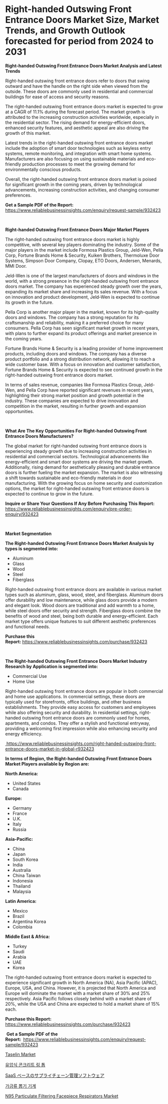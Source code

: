 <p><h1>Right-handed Outswing Front Entrance Doors Market Size, Market Trends, and Growth Outlook forecasted for period from 2024 to 2031</h1></p><p><strong>Right-handed Outswing Front Entrance Doors Market Analysis and Latest Trends</strong></p>
<p><p>Right-handed outswing front entrance doors refer to doors that swing outward and have the handle on the right side when viewed from the outside. These doors are commonly used in residential and commercial buildings for ease of access and security reasons.</p><p>The right-handed outswing front entrance doors market is expected to grow at a CAGR of 11.1% during the forecast period. The market growth is attributed to the increasing construction activities worldwide, especially in the residential sector. The rising demand for energy-efficient doors, enhanced security features, and aesthetic appeal are also driving the growth of this market.</p><p>Latest trends in the right-handed outswing front entrance doors market include the adoption of smart door technologies such as keyless entry systems, remote monitoring, and integration with smart home systems. Manufacturers are also focusing on using sustainable materials and eco-friendly production processes to meet the growing demand for environmentally conscious products.</p><p>Overall, the right-handed outswing front entrance doors market is poised for significant growth in the coming years, driven by technological advancements, increasing construction activities, and changing consumer preferences.</p></p>
<p><strong>Get a Sample PDF of the Report:&nbsp;</strong> <a href="https://www.reliablebusinessinsights.com/enquiry/request-sample/932423">https://www.reliablebusinessinsights.com/enquiry/request-sample/932423</a></p>
<p>&nbsp;</p>
<p><strong>Right-handed Outswing Front Entrance Doors Major Market Players</strong></p>
<p><p>The right-handed outswing front entrance doors market is highly competitive, with several key players dominating the industry. Some of the major players in the market include Formosa Plastics Group, Jeld-Wen, Pella Corp, Fortune Brands Home & Security, Kuiken Brothers, Thermoluxe Door Systems, Simpson Door Company, Clopay, ETO Doors, Andersen, Menards, MMI Door. </p><p>Jeld-Wen is one of the largest manufacturers of doors and windows in the world, with a strong presence in the right-handed outswing front entrance doors market. The company has experienced steady growth over the years, expanding its market share and increasing its sales revenue. With a focus on innovation and product development, Jeld-Wen is expected to continue its growth in the future.</p><p>Pella Corp is another major player in the market, known for its high-quality doors and windows. The company has a strong reputation for its craftsmanship and reliability, making it a preferred choice for many consumers. Pella Corp has seen significant market growth in recent years, with plans to further expand its product offerings and market presence in the coming years.</p><p>Fortune Brands Home & Security is a leading provider of home improvement products, including doors and windows. The company has a diverse product portfolio and a strong distribution network, allowing it to reach a wide customer base. With a focus on innovation and customer satisfaction, Fortune Brands Home & Security is expected to see continued growth in the right-handed outswing front entrance doors market.</p><p>In terms of sales revenue, companies like Formosa Plastics Group, Jeld-Wen, and Pella Corp have reported significant revenues in recent years, highlighting their strong market position and growth potential in the industry. These companies are expected to drive innovation and competition in the market, resulting in further growth and expansion opportunities.</p></p>
<p>&nbsp;</p>
<p><strong>What Are The Key Opportunities For Right-handed Outswing Front Entrance Doors Manufacturers?</strong></p>
<p><p>The global market for right-handed outswing front entrance doors is experiencing steady growth due to increasing construction activities in residential and commercial sectors. Technological advancements like energy-efficient and smart door systems are driving the market growth. Additionally, rising demand for aesthetically pleasing and durable entrance doors is further fueling the market expansion. The market is also witnessing a shift towards sustainable and eco-friendly materials in door manufacturing. With the growing focus on home security and customization options, the market for right-handed outswing front entrance doors is expected to continue to grow in the future.</p></p>
<p><strong>Inquire or Share Your Questions If Any Before Purchasing This Report:</strong> <a href="https://www.reliablebusinessinsights.com/enquiry/pre-order-enquiry/932423">https://www.reliablebusinessinsights.com/enquiry/pre-order-enquiry/932423</a></p>
<p>&nbsp;</p>
<p><strong>Market Segmentation</strong></p>
<p><strong>The Right-handed Outswing Front Entrance Doors Market Analysis by types is segmented into:</strong></p>
<p><ul><li>Aluminum</li><li>Glass</li><li>Wood</li><li>Steel</li><li>Fiberglass</li></ul></p>
<p><p>Right-handed outswing front entrance doors are available in various market types such as aluminum, glass, wood, steel, and fiberglass. Aluminum doors offer durability and low maintenance, while glass doors provide a modern and elegant look. Wood doors are traditional and add warmth to a home, while steel doors offer security and strength. Fiberglass doors combine the benefits of wood and steel, being both durable and energy-efficient. Each market type offers unique features to suit different aesthetic preferences and functional needs.</p></p>
<p><strong>Purchase this Report:&nbsp;</strong><a href="https://www.reliablebusinessinsights.com/purchase/932423">https://www.reliablebusinessinsights.com/purchase/932423</a></p>
<p>&nbsp;</p>
<p><strong>The Right-handed Outswing Front Entrance Doors Market Industry Research by Application is segmented into:</strong></p>
<p><ul><li>Commercial Use</li><li>Home Use</li></ul></p>
<p><p>Right-handed outswing front entrance doors are popular in both commercial and home use applications. In commercial settings, these doors are typically used for storefronts, office buildings, and other business establishments. They provide easy access for customers and employees while also offering security and durability. In residential settings, right-handed outswing front entrance doors are commonly used for homes, apartments, and condos. They offer a stylish and functional entryway, providing a welcoming first impression while also enhancing security and energy efficiency.</p></p>
<p><a href="https://www.reliablebusinessinsights.com/right-handed-outswing-front-entrance-doors-market-in-global-r932423">&nbsp;https://www.reliablebusinessinsights.com/right-handed-outswing-front-entrance-doors-market-in-global-r932423</a></p>
<p><strong>In terms of Region, the Right-handed Outswing Front Entrance Doors Market Players available by Region are:</strong></p>
<p>
    <p> <strong> North America: </strong>
        <ul>
            <li>United States</li>
            <li>Canada</li>
        </ul>
        </p> 
    <p> <strong> Europe: </strong>
        <ul>
            <li>Germany</li>
            <li>France</li>
            <li>U.K.</li>
            <li>Italy</li>
            <li>Russia</li>
        </ul>
        </p> 
    <p> <strong> Asia-Pacific: </strong>
        <ul>
            <li>China</li>
            <li>Japan</li>
            <li>South Korea</li>
            <li>India</li>
            <li>Australia</li>
            <li>China Taiwan</li>
            <li>Indonesia</li>
            <li>Thailand</li>
            <li>Malaysia</li>
        </ul>
        </p> 
    <p> <strong> Latin America: </strong>
        <ul>
            <li>Mexico</li>
            <li>Brazil</li>
            <li>Argentina Korea</li>
            <li>Colombia</li>
        </ul>
        </p> 
    <p> <strong> Middle East & Africa: </strong>
        <ul>
            <li>Turkey</li>
            <li>Saudi</li>
            <li>Arabia</li>
            <li>UAE</li>
            <li>Korea</li>
        </ul>
    </p>
    </p>
<p><p>The right-handed outswing front entrance doors market is expected to experience significant growth in North America (NA), Asia Pacific (APAC), Europe, USA, and China. However, it is projected that North America and Europe will dominate the market with a market share of 30% and 25% respectively. Asia Pacific follows closely behind with a market share of 20%, while the USA and China are expected to hold a market share of 15% each.</p></p>
<p><strong>Purchase this Report: </strong><a href="https://www.reliablebusinessinsights.com/purchase/932423">https://www.reliablebusinessinsights.com/purchase/932423</a></p>
<p>&nbsp;<strong>Get a Sample PDF of the Report:&nbsp;&nbsp;</strong><a href="https://www.reliablebusinessinsights.com/enquiry/request-sample/932423">https://www.reliablebusinessinsights.com/enquiry/request-sample/932423</a></p>
<p><strong></strong></p>
<p><p><a href="https://github.com/MyrtisWest1/Market-Research-Report-List-1/blob/main/taselin-market.md">Taselin Market</a></p><p><a href="https://github.com/camron674/Market-Research-Report-List-1/blob/main/137724177271.md">유압식 콘크리트 링 톱</a></p><p><a href="https://github.com/deonnorth8/Market-Research-Report-List-1/blob/main/104134483416.md">SaaS ベースのサプライチェーン管理ソフトウェア</a></p><p><a href="https://github.com/ROBERTS65DAVID/Market-Research-Report-List-1/blob/main/253075177272.md">가금류 뽑기 기계</a></p><p><a href="https://issuu.com/reportprime-2/docs/n95-particulate-filtering-facepiece-respirators-ma">N95 Particulate Filtering Facepiece Respirators Market</a></p></p>